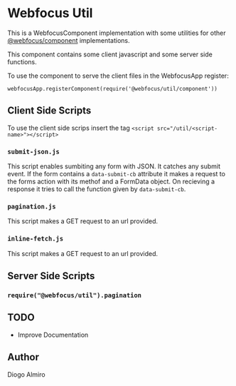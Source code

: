 
# Webfocus Util

This is a WebfocusComponent implementation with some utilities for other [@webfocus/component](https://www.npmjs.com/package/@webfocus/component) implementations.

This component contains some client javascript and some server side functions.

To use the component to serve the client files in the WebfocusApp register:

```
webfocusApp.registerComponent(require('@webfocus/util/component'))
```


## Client Side Scripts

To use the client side scrips insert the tag `<script src="/util/<script-name>"></script>`

### `submit-json.js`

This script enables sumbiting any form with JSON. It catches any submit event. If the form contains a `data-submit-cb` attribute it makes a request to the forms action with its methof and a FormData object.
On recieving a response it tries to call the function given by `data-submit-cb`. 

### `pagination.js`

This script makes a GET request to an url provided.

### `inline-fetch.js`

This script makes a GET request to an url provided.

## Server Side Scripts

### `require("@webfocus/util").pagination`



## TODO

 - Improve Documentation

## Author

Diogo Almiro
